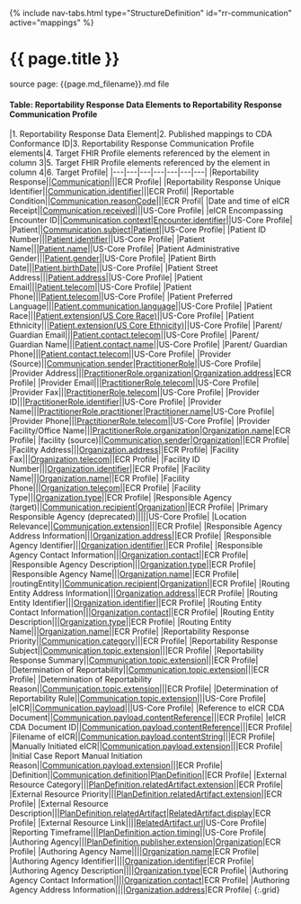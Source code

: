 {% include nav-tabs.html type="StructureDefinition" id="rr-communication" active="mappings" %}

# {{ page.title }}

source page: {{page.md_filename}}.md  file

#### Table: Reportability Response Data Elements to Reportability Response Communication Profile

|1. Reportability Response Data Element|2. Published mappings to CDA Conformance ID|3. Reportability Response Communication Profile elements|4. Target FHIR Profile elements referenced by the element in column 3|5. Target FHIR Profile elements referenced by the element in column 4|6. Target Profile|
|---|---|---|---|---|---|---|
|Reportability Response||[Communication](StructureDefinition-rr-communication-definitions.html#Communication)|||ECR Profile|
|Reportability Response Unique Identifier||[Communication.identifier](StructureDefinition-rr-communication-definitions.html#Communication.identifier)|||ECR Profil|
|Reportable Condition||[Communication.reasonCode](StructureDefinition-rr-communication-definitions.html#Communication.reasonCode)|||ECR Profil|
|Date and time of eICR Receipt||[Communication.received](StructureDefinition-rr-communication-definitions.html#Communication.received)|||US-Core Profile|
|eICR Encompassing Encounter ID||[Communication.context](StructureDefinition-rr-communication-definitions.html#Communication.context)|[Encounter.identifier](StructureDefinition-eicr-encounter.html#Encounter.identifier)||US-Core Profile|
|Patient||[Communication.subject](StructureDefinition-rr-communication-definitions.html#Communication.subject)|[Patient]({{site.data.fhir.uscore}}StructureDefinition-us-core-patient-definitions.html#Patient)||US-Core Profile|
|Patient ID Number|||[Patient.identifier]({{site.data.fhir.uscore}}StructureDefinition-us-core-patient-definitions.html#Patient.identifier)||US-Core Profile|
|Patient Name|||[Patient.name]({{site.data.fhir.uscore}}StructureDefinition-us-core-patient-definitions.html#Patient.name)||US-Core Profile|
|Patient Administrative Gender|||[Patient.gender]({{site.data.fhir.uscore}}StructureDefinition-us-core-patient-definitions.html#Patient.gender)||US-Core Profile|
|Patient Birth Date|||[Patient.birthDate]({{site.data.fhir.uscore}}StructureDefinition-us-core-patient-definitions.html#Patient.birthDate)||US-Core Profile|
|Patient Street Address|||[Patient.address]({{site.data.fhir.uscore}}StructureDefinition-us-core-patient-definitions.html#Patient.address)||US-Core Profile|
|Patient Email|||[Patient.telecom]({{site.data.fhir.uscore}}StructureDefinition-us-core-patient-definitions.html#Patient.telecom)||US-Core Profile|
|Patient Phone|||[Patient.telecom]({{site.data.fhir.uscore}}StructureDefinition-us-core-patient-definitions.html#Patient.telecom)||US-Core Profile|
|Patient Preferred Language|||[Patient.communication.language]({{site.data.fhir.uscore}}StructureDefinition-us-core-patient-definitions.html#Patient.communication.language)||US-Core Profile|
|Patient Race|||[Patient.extension(US Core Race)]({{site.data.fhir.uscore}}StructureDefinition-us-core-race.html)||US-Core Profile|
|Patient Ethnicity|||[Patient.extension(US Core Ethnicity)]({{site.data.fhir.uscore}}StructureDefinition-us-core-ethnicity.html)||US-Core Profile|
|Parent/ Guardian Email|||[Patient.contact.telecom]({{site.data.fhir.uscore}}StructureDefinition-us-core-patient-definitions.html#Patient.contact.telecom)||US-Core Profile|
|Parent/ Guardian Name|||[Patient.contact.name]({{site.data.fhir.uscore}}StructureDefinition-us-core-patient-definitions.html#Patient.contact.name)||US-Core Profile|
|Parent/ Guardian Phone|||[Patient.contact.telecom]({{site.data.fhir.uscore}}StructureDefinition-us-core-patient-definitions.html#Patient.contact.telecom)||US-Core Profile|
|Provider (Source)||[Communication.sender](StructureDefinition-rr-communication-definitions.html#Communication.sender)|[PractitionerRole]({{site.data.fhir.uscore}}StructureDefinition-us-core-practitionerrole-definitions.html#PractitionerRole)||US-Core Profile|
|Provider Address|||[PractitionerRole.organization]({{site.data.fhir.uscore}}StructureDefinition-us-core-practitionerrole-definitions.html#PractitionerRole.organization)|[Organization.address]({{site.data.fhir.uscore}}StructureDefinition-ecr-organization-definitions.html#Organization.address)|ECR Profile|
|Provider Email|||[PractitionerRole.telecom]({{site.data.fhir.uscore}}StructureDefinition-us-core-practitionerrole-definitions.html#PractitionerRole.telecom)||US-Core Profile|
|Provider Fax|||[PractitionerRole.telecom]({{site.data.fhir.uscore}}StructureDefinition-us-core-practitionerrole-definitions.html#PractitionerRole.telecom)||US-Core Profile|
|Provider ID|||[PractitionerRole.identifier]({{site.data.fhir.uscore}}StructureDefinition-us-core-practitionerrole-definitions.html#PractitionerRole.identifier)||US-Core Profile|
|Provider Name|||[PractitionerRole.practitioner]({{site.data.fhir.uscore}}StructureDefinition-us-core-practitionerrole-definitions.html#PractitionerRole.practitioner)|[Practitioner.name]({{site.data.fhir.uscore}}StructureDefinition-us-core-practitioner-definitions.html#Practitioner.name)|US-Core Profile|
|Provider Phone|||[PractitionerRole.telecom]({{site.data.fhir.uscore}}StructureDefinition-us-core-practitionerrole-definitions.html#PractitionerRole.telecom)||US-Core Profile|
|Provider Facility/Office Name|||[PractitionerRole.organization]({{site.data.fhir.uscore}}StructureDefinition-us-core-practitionerrole-definitions.html#PractitionerRole.organization)|[Organization.name]({{site.data.fhir.uscore}}StructureDefinition-ecr-organization-definitions.html#Organization.name)|ECR Profile|
|facility (source)||[Communication.sender](StructureDefinition-rr-communication-definitions.html#Communication.sender)|[Organization]({{site.data.fhir.uscore}}StructureDefinition-ecr-organization#Organization)||ECR Profile|
|Facility Address|||[Organization.address]({{site.data.fhir.uscore}}StructureDefinition-ecr-organization#Organization.address)||ECR Profile|
|Facility Fax|||[Organization.telecom]({{site.data.fhir.uscore}}StructureDefinition-ecr-organization#Organization.telecom)||ECR Profile|
|Facility ID Number|||[Organization.identifier]({{site.data.fhir.uscore}}StructureDefinition-ecr-organization#Organization.identifier)||ECR Profile|
|Facility Name|||[Organization.name]({{site.data.fhir.uscore}}StructureDefinition-ecr-organization#Organization.name)||ECR Profile|
|Facility Phone|||[Organization.telecom]({{site.data.fhir.uscore}}StructureDefinition-ecr-organization#Organization.telecom)||ECR Profile|
|Facility Type|||[Organization.type]({{site.data.fhir.uscore}}StructureDefinition-ecr-organization#Organization.type)||ECR Profile|
|Responsible Agency (target)||[Communication.recipient](StructureDefinition-rr-communication-definitions.html#Communication.recipient)|[Organization]({{site.data.fhir.uscore}}StructureDefinition-ecr-organization#Organization)||ECR Profile|
|Primary Responsible Agency (deprecated)|||||US-Core Profile|
|Location Relevance||[Communication.extension](StructureDefinition-extension-location-relevance.html)|||ECR Profile|
|Responsible Agency Address Information|||[Organization.address]({{site.data.fhir.uscore}}StructureDefinition-ecr-organization#Organization.address)||ECR Profile|
|Responsible Agency Identifier|||[Organization.identifier]({{site.data.fhir.uscore}}StructureDefinition-ecr-organization#Organization.identifier)||ECR Profile|
|Responsible Agency Contact Information|||[Organization.contact]({{site.data.fhir.uscore}}StructureDefinition-ecr-organization#Organization.contact)||ECR Profile|
|Responsible Agency Description|||[Organization.type]({{site.data.fhir.uscore}}StructureDefinition-ecr-organization#Organization.type)||ECR Profile|
|Responsible Agency Name|||[Organization.name]({{site.data.fhir.uscore}}StructureDefinition-ecr-organization#Organization.name)||ECR Profile|
|routingEntity||[Communication.recipient](StructureDefinition-rr-communication-definitions.html#Communication.recipient)|[Organization]({{site.data.fhir.uscore}}StructureDefinition-ecr-organization#Organization)||ECR Profile|
|Routing Entity Address Information|||[Organization.address]({{site.data.fhir.uscore}}StructureDefinition-ecr-organization#Organization.address)||ECR Profile|
|Routing Entity Identifier|||[Organization.identifier]({{site.data.fhir.uscore}}StructureDefinition-ecr-organization#Organization.identifier)||ECR Profile|
|Routing Entity Contact Information|||[Organization.contact]({{site.data.fhir.uscore}}StructureDefinition-ecr-organization#Organization.contact)||ECR Profile|
|Routing Entity Description|||[Organization.type]({{site.data.fhir.uscore}}StructureDefinition-ecr-organization#Organization.type)||ECR Profile|
|Routing Entity Name|||[Organization.name]({{site.data.fhir.uscore}}StructureDefinition-ecr-organization#Organization.name)||ECR Profile|
|Reportability Response Priority||[Communication.category](StructureDefinition-rr-communication-definitions.html#Communication.category)|||ECR Profile|
|Reportability Response Subject||[Communication.topic.extension](StructureDefinition-extension-topic-subject.html)|||ECR Profile|
|Reportability Response Summary||[Communication.topic.extension](StructureDefinition-extension-topic-summary.html)|||ECR Profile|
|Determination of Reportability||[Communication.topic.extension](StructureDefinition-extension-topic-dor.html)|||ECR Profile|
|Determination of Reportability Reason||[Communication.topic.extension](StructureDefinition-extension-topic-dor-reason.html)|||ECR Profile|
|Determination of Reportability Rule||[Communication.topic.extension](StructureDefinition-extension-topic-dor-rule.html)|||US-Core Profile|
|eICR||[Communication.payload](StructureDefinition-rr-communication-definitions.html#Communication.payload)|||US-Core Profile|
|Reference to eICR CDA Document||[Communication.payload.contentReference](StructureDefinition-rr-communication-definitions.html#Communication.payload.contentReference)|||ECR Profile|
|eICR CDA Document ID||[Communication.payload.contentReference](StructureDefinition-rr-communication-definitions.html#Communication.payload.contentReference)|||ECR Profile|
|Filename of eICR||[Communication.payload.contentString](StructureDefinition-rr-communication-definitions.html#Communication.payload.contentString)|||ECR Profile|
|Manually Initiated eICR||[Communication.payload.extension](StructureDefinition-extension-manual-init.html)|||ECR Profile|
|Initial Case Report Manual Initiation Reason||[Communication.payload.extension](StructureDefinition-extension-manual-init-reason.html)|||ECR Profile|
|Definition||[Communication.definition](StructureDefinition-rr-communication-definitions.html#Communication.definition)|[PlanDefinition](StructureDefinition-rr-plandefinition-definitions.html#PlanDefinition)||ECR Profile|
|External Resource Category|||[PlanDefinition.relatedArtifact.extension](StructureDefinition-extension-rel-artifact-category.html)||ECR Profile|
|External Resource Priority|||[PlanDefinition.relatedArtifact.extension](StructureDefinition-extension-rel-artifact-priority.html)||ECR Profile|
|External Resource Description|||[PlanDefinition.relatedArtifact](StructureDefinition-rr-plandefinition-definitions.html#PlanDefinition.relatedArtifact)|[RelatedArtifact.display]({{site.data.fhir.path}}metadatatypes-definitions.html#RelatedArtifact.type)|ECR Profile|
|External Resource Link||||[RelatedArtifact.url]({{site.data.fhir.path}}metadatatypes-definitions.html#RelatedArtifact.url)|US-Core Profile|
|Reporting Timeframe|||[PlanDefinition.action.timing](StructureDefinition-rr-plandefinition-definitions.html#PlanDefinition.action.timing)||US-Core Profile|
|Authoring Agency|||[PlanDefinition.publisher.extension](StructureDefinition-extension-publisher-reference.html)|[Organization]({{site.data.fhir.uscore}}StructureDefinition-ecr-organization)|ECR Profile|
|Authoring Agency Name||||[Organization.name]({{site.data.fhir.uscore}}StructureDefinition-ecr-organization)|ECR Profile|
|Authoring Agency Identifier||||[Organization.identifier]({{site.data.fhir.uscore}}StructureDefinition-ecr-organization)|ECR Profile|
|Authoring Agency Description||||[Organization.type]({{site.data.fhir.uscore}}StructureDefinition-ecr-organization)|ECR Profile|
|Authoring Agency Contact Information||||[Organization.contact]({{site.data.fhir.uscore}}StructureDefinition-ecr-organization)|ECR Profile|
|Authoring Agency Address Information||||[Organization.address]({{site.data.fhir.uscore}}StructureDefinition-ecr-organization)|ECR Profile|
{:.grid}
